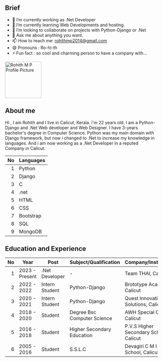 ## Brief

- 🔭 I’m currently working as .Net Developer
- 🌱 I’m currently learning Web Developments and hosting.
- 👯 I’m looking to collaborate on projects with Python-Django or .Net 
- 💬 Ask me about anything you want.
- 📫 How to reach me: rohithmp2014@gmail.com
- 😄 Pronouns : Ro-hi-th
- ⚡ Fun fact : so cool and charming person to have a company with...


<picture>
 <source media="(prefers-color-scheme: dark)" srcset="https://user-images.githubusercontent.com/25423296/163456776-7f95b81a-f1ed-45f7-b7ab-8fa810d529fa.png" width="120px" height="120px">
 <source media="(prefers-color-scheme: light)" srcset="https://user-images.githubusercontent.com/25423296/163456779-a8556205-d0a5-45e2-ac17-42d089e3c3f8.png" width="120px" height="120px">
 <img alt="Rohith M P Profile Picture" src="https://user-images.githubusercontent.com/25423296/163456779-a8556205-d0a5-45e2-ac17-42d089e3c3f8.png" width="120px" height="120px">
</picture>

## About me

Hi , I am Rohith and I live in Calicut, Kerala. i'm 22 years old.
I am a Python-Django and .Net Web developer and Web Designer. I have 3-years bachelor's degree in Computer Science. 
Python was my main domain with Django framework, but now i changed to .Net to increase my knowledge in languages.
And i am now working as a .Net Developer in a reputed Company in Calicut.

| No   | Languages  |  
|-----:|------------|
|     1| Python     |
|     2| Django     |
|     3| C          |
|     4| .net       |
|     5| HTML       |
|     6| CSS        |
|     7| Bootstrap  |
|     8| SQL        |
|     9| MongoDB    |

## Education and Experience

| No   | Year            | Post            | Subject/Qualification        | Company/Instutation                    |
|-----:|-----------------|-----------------|------------------------------|----------------------------------------|
| 1    | 2023 - Present  | .Net Developer  |              -               | Team THAI, Calicut                     |
| 2    | 2022 - 2022     | Intern Student  | Python-Django                | Brototype Academy, Calicut             |
| 3    | 2020 - 2021     | Intern Student  | Python-Django                | Quest Innovative Solutions, Calicut    |
| 4    | 2018 - 2020     | Student         | Degree Bsc Computer Science  | AWH Special College, Calicut           |
| 5    | 2016 - 2018     | Student         | Higher Secondary Education   | P.V.S Higher Secondary School, Calicut |
| 6    | 2005 - 2016     | Student         | S.S.L.C                      | Devagiri C M I Public School, Calicut  |
